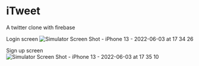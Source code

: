 # iTweet
A twitter clone with firebase 


Login screen
![Simulator Screen Shot - iPhone 13 - 2022-06-03 at 17 34 26](https://user-images.githubusercontent.com/53126629/171916763-e3444af5-262e-45c5-aa3f-073098b30d24.png)

Sign up screen
![Simulator Screen Shot - iPhone 13 - 2022-06-03 at 17 35 10](https://user-images.githubusercontent.com/53126629/171916879-fa30eaf8-3537-48be-9224-a0a4606c55a4.png)
